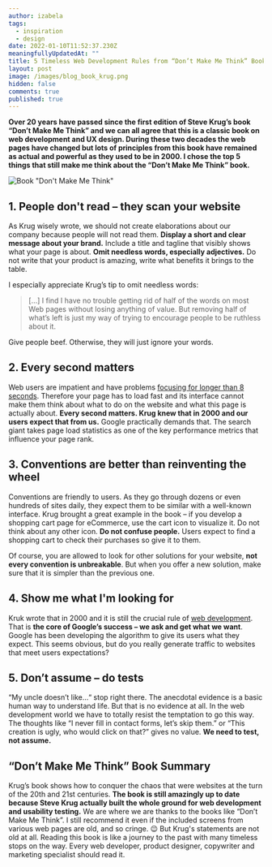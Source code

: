 ```yaml
---
author: izabela
tags:
  - inspiration
  - design
date: 2022-01-10T11:52:37.230Z
meaningfullyUpdatedAt: ""
title: 5 Timeless Web Development Rules from “Don’t Make Me Think” Book
layout: post
image: /images/blog_book_krug.png
hidden: false
comments: true
published: true
---
```

**Over 20 years have passed since the first edition of Steve Krug’s book “Don’t Make Me Think” and we can all agree that this is a classic book on web development and UX design. During these two decades the web pages have changed but lots of principles from this book have remained as actual and powerful as they used to be in 2000. I chose the top 5 things that still make me think about the “Don’t Make Me Think” book.** 

![Book "Don't Make Me Think"](/images/blog_post_krug.png)

## 1. People don't read – they scan your website

As Krug wisely wrote, we should not create elaborations about our company because people will not read them. **Display a short and clear message about your brand.** Include a title and tagline that visibly shows what your page is about. **Omit needless words, especially adjectives.** Do not write that your product is amazing, write what benefits it brings to the table.

I especially appreciate Krug’s tip to omit needless words:

> \[...] I find I have no trouble getting rid of half of the words on most Web pages without losing anything of value. But removing half of what’s left is just my way of trying to encourage people to be ruthless about it.

Give people beef. Otherwise, they will just ignore your words.

## 2. Every second matters

Web users are impatient and have problems [focusing for longer than 8 seconds](https://time.com/3858309/attention-spans-goldfish/). Therefore your page has to load fast and its interface cannot make them think about what to do on the website and what this page is actually about. **Every second matters. Krug knew that in 2000 and our users expect that from us.** Google practically demands that. The search giant takes page load statistics as one of the key performance metrics that influence your page rank.

## 3. Conventions are better than reinventing the wheel

Conventions are friendly to users. As they go through dozens or even hundreds of sites daily, they expect them to be similar with a well-known interface. Krug brought a great example in the book – if you develop a shopping cart page for eCommerce, use the cart icon to visualize it. Do not think about any other icon. **Do not confuse people.** Users expect to find a shopping cart to check their purchases so give it to them. 

Of course, you are allowed to look for other solutions for your website, **not every convention is unbreakable**. But when you offer a new solution, make sure that it is simpler than the previous one.

## 4. Show me what I'm looking for

Kruk wrote that in 2000 and it is still the crucial rule of [web development](/our-areas/web-development). That is **the core of Google’s success – we ask and get what we want**. Google has been developing the algorithm to give its users what they expect. This seems obvious, but do you really generate traffic to websites that meet users expectations?

## 5. Don’t assume – do tests

“My uncle doesn’t like…“ stop right there. The anecdotal evidence is a basic human way to understand life. But that is no evidence at all. In the web development world we have to totally resist the temptation to go this way. The thoughts like “I never fill in contact forms, let’s skip them.” or “This creation is ugly, who would click on that?” gives no value. **We need to test, not assume.**

## “Don’t Make Me Think” Book Summary

Krug’s book shows how to conquer the chaos that were websites at the turn of the 20th and 21st centuries. **The book is still amazingly up to date because Steve Krug actually built the whole ground for web development and usability testing.** We are where we are thanks to the books like “Don’t Make Me Think”. I still recommend it even if the included screens from various web pages are old, and so cringe. 😉 But Krug's statements are not old at all. Reading this book is like a journey to the past with many timeless stops on the way. Every web developer, product designer, copywriter and marketing specialist should read it.